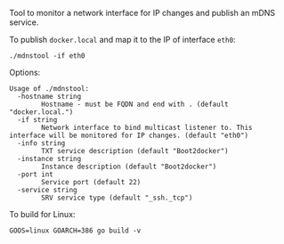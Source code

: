Tool to monitor a network interface for IP changes and publish an mDNS service.

To publish `docker.local` and map it to the IP of interface `eth0`:

```
./mdnstool -if eth0
```

Options:

```
Usage of ./mdnstool:
  -hostname string
        Hostname - must be FQDN and end with . (default "docker.local.")
  -if string
        Network interface to bind multicast listener to. This interface will be monitored for IP changes. (default "eth0")
  -info string
        TXT service description (default "Boot2docker")
  -instance string
        Instance description (default "Boot2docker")
  -port int
        Service port (default 22)
  -service string
        SRV service type (default "_ssh._tcp")
```

To build for Linux:

```
GOOS=linux GOARCH=386 go build -v
```
